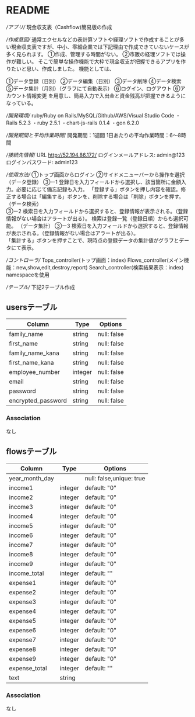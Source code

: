 # README

*/アプリ/*
現金収支表（Cashflow)簡易版の作成


*/作成意図/*
  通常エクセルなどの表計算ソフトや経理ソフトで作成することが多い現金収支表ですが、中小、零細企業では下記理由で作成できていないケースが多く見られます。
    ①作成、管理する時間がない。
    ②市販の経理ソフトでは操作が難しい。
  そこで簡単な操作機能で大枠で現金収支が把握できるアプリを作りたいと思い、作成しました。
  機能としては、

  ①データ登録（日別）
  ②データ編集（日別）
  ③データ削除
  ④データ検索
  ⑤データ集計（月別）（グラフにて自動表示）
  ⑥ログイン、ログアウト
  ⑥アカウント情報変更
を用意し、簡易入力で入出金と資金残高が把握できるようになっている。


*/開発環境/*
    ruby/Ruby on Rails/MySQL/Github/AWS/Visual Studio Code
    ・Rails 5.2.3 
    ・ruby 2.5.1
    ・chart-js-rails 0.1.4
    ・gon 6.2.0


*/開発期間と平均作業時間*/
  開発期間：1週間
  1日あたりの平均作業時間：6〜8時間
  

 */接続先情報*/
  URL http://52.194.86.172/
  ログインメールアドレス: admin@123
  ログインパスワード: admin123


*/使用方法/*
  ①トップ画面からログイン
  ②サイドメニューバーから操作を選択
  （データ登録）
  ③ー1 登録日を入力フィールドから選択し、該当箇所に金額入力。必要に応じて備忘記録も入力。
       「登録する」ボタンを押し内容を確認。修正する場合は「編集する」ボタンを、削除する場合は「削除」ボタンを押す。
  （データ検索）      
  ③ー2 検索日を入力フィールドから選択すると、登録情報が表示される。（登録情報がない場合はアラートが出る）。
       検索は登録一覧（登録日順）からも選択可能。
  （データ集計）
  ③ー3 検索日を入力フィールドから選択すると、登録情報が表示される。（登録情報がない場合はアラートが出る）。   
      「集計する」ボタンを押すことで、現時点の登録データの集計値がグラフとデータにて表示。
 

*/コントローラ/*
Tops_controller(トップ画面：index)
Flows_controller(メイン機能：new,show,edit,destroy,report)
Search_controller(検索結果表示：index) namespaceを使用

*/テーブル/*
下記2テーブル作成

## usersテーブル
|Column|Type|Options|
|------|----|-------|
|family_name|string|null: false|
|first_name|string|null: false|
|family_name_kana|string|null: false|
|first_name_kana|string|null: false|
|employee_number|integer|null: false|
|email|string|null: false|
|password|string|null: false|
|encrypted_password|string|null: false|

### Association
なし

## flowsテーブル
|Column|Type|Options|
|------|----|-------|
|year_month_day||null: false,unique: true|
|income1|integer|default: "0"|
|income2|integer|default: "0"|
|income3|integer|default: "0"|
|income4|integer|default: "0"|
|income5|integer|default: "0"|
|income6|integer|default: "0"|
|income7|integer|default: "0"|
|income8|integer|default: "0"|
|income9|integer|default: "0"|
|income_total|integer|default: ""|
|expense1|integer|default: "0"|
|expense2|integer|default: "0"|
|expense3|integer|default: "0"|
|expense4|integer|default: "0"|
|expense5|integer|default: "0"|
|expense6|integer|default: "0"|
|expense7|integer|default: "0"|
|expense8|integer|default: "0"|
|expense9|integer|default: "0"|
|expense_total|integer|default: ""|
|text|string||
### Association
なし




